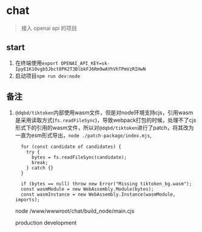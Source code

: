 # chat

> 接入 openai api 的项目

## start
  1. 在终端使用`export OPENAI_API_KEY=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`
  2. 启动项目`npm run dev:node`

## 备注
  1. `@dqbd/tiktoken`内部使用wasm文件，但是对node环境支持cjs，引用wasm是采用读取方式(`fs.readFileSync`)，导致webpack打包的时候，处理不了cjs形式下的引用的wasm文件，所以对`@dqbd/tiktoken`进行了patch，将其改为一直为esm形式导出，`node ./patch-package/index.mjs`,
      ```
        for (const candidate of candidates) {
          try {
            bytes = fs.readFileSync(candidate);
            break;
          } catch {}
        }

        if (bytes == null) throw new Error("Missing tiktoken_bg.wasm");
        const wasmModule = new WebAssembly.Module(bytes);
        const wasmInstance = new WebAssembly.Instance(wasmModule, imports);
      ```


      node /www/wwwroot/chat/build_node/main.cjs

      production
      development
